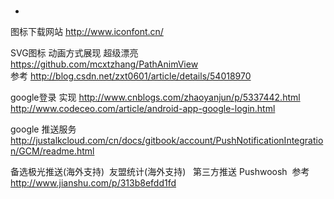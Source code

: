 # 
-

图标下载网站 http://www.iconfont.cn/

SVG图标  动画方式展现 超级漂亮   https://github.com/mcxtzhang/PathAnimView   
                        参考   http://blog.csdn.net/zxt0601/article/details/54018970
                        
                        
                        
google登录 实现  http://www.cnblogs.com/zhaoyanjun/p/5337442.html
                http://www.codeceo.com/article/android-app-google-login.html
                
                
google 推送服务  http://justalkcloud.com/cn/docs/gitbook/account/PushNotificationIntegration/GCM/readme.html

备选极光推送(海外支持)  友盟统计(海外支持)  
第三方推送 Pushwoosh  参考  http://www.jianshu.com/p/313b8efdd1fd
       
